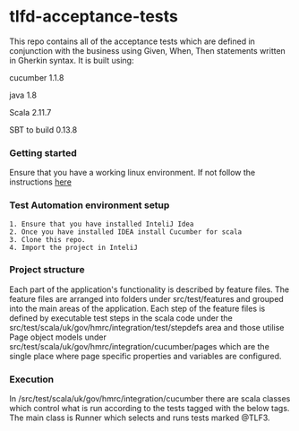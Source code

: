 tlfd-acceptance-tests
=========================

This repo contains all of the acceptance tests which are defined in conjunction with the business using Given, When, Then statements written in Gherkin syntax. It is built using:

cucumber 1.1.8

java 1.8

Scala 2.11.7

SBT to build 0.13.8
    
### Getting started

Ensure that you have a working linux environment. If not follow the instructions [here](https://confluence.tools.tax.service.gov.uk/display/TAXS/Linux+environment+setup)

###  Test Automation environment setup

    1. Ensure that you have installed InteliJ Idea
    2. Once you have installed IDEA install Cucumber for scala
    3. Clone this repo.
    4. Import the project in InteliJ
    
###  Project structure
Each part of the application's functionality is described by feature files. The feature files are arranged into folders under src/test/features and grouped into the main areas of the application.
Each step of the feature files is defined by executable test steps in the scala code under the src/test/scala/uk/gov/hmrc/integration/test/stepdefs area and those utilise Page object models under src/test/scala/uk/gov/hmrc/integration/cucumber/pages which are the single place where page specific properties and variables are configured.

###  Execution
In /src/test/scala/uk/gov/hmrc/integration/cucumber there are scala classes which control what is run according to the tests tagged with the below tags. The main class is Runner which selects and runs tests marked @TLF3.
        

        
    
    
    
    
 

